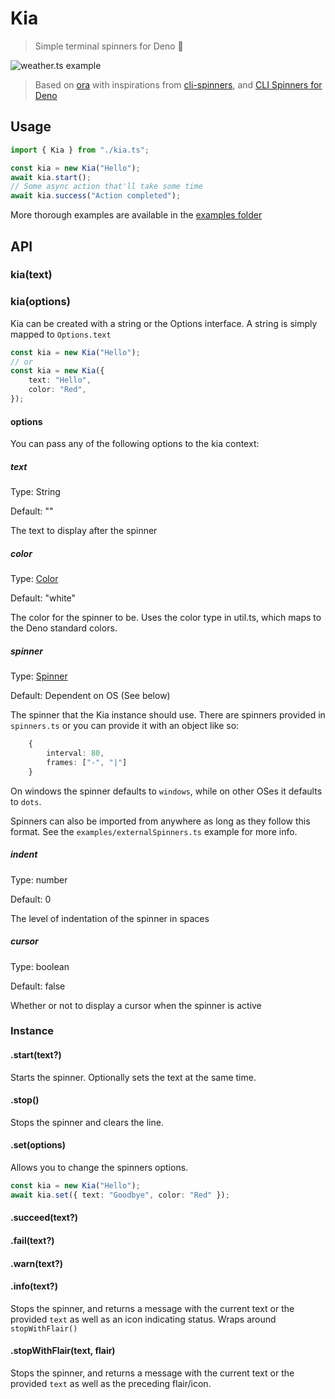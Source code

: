 # Kia

> Simple terminal spinners for Deno 🦕

![weather.ts example](https://user-images.githubusercontent.com/4750998/81313185-710ac900-907f-11ea-9735-d623559d08f6.gif)

> Based on [ora](https://www.npmjs.com/package/ora) with inspirations from [cli-spinners](https://www.npmjs.com/package/cli-spinners), and [CLI Spinners for Deno](https://deno.land/x/cli_spinners/)

## Usage

```typescript
import { Kia } from "./kia.ts";

const kia = new Kia("Hello");
await kia.start();
// Some async action that'll take some time
await kia.success("Action completed");
```

More thorough examples are available in the [examples folder](https://github.com/HarryPeach/kia/tree/master/examples)

## API

### kia(text)

### kia(options)

Kia can be created with a string or the Options interface. A string is simply mapped to `Options.text`

```typescript
const kia = new Kia("Hello");
// or
const kia = new Kia({
	text: "Hello",
	color: "Red",
});
```

#### options

You can pass any of the following options to the kia context:

##### text

Type: String

Default: ""

The text to display after the spinner

##### color

Type: [Color](https://github.com/HarryPeach/kia/blob/8fb27cbd0bb4ef08ad26124d4a6e4f2ba2dc0c5c/util.ts#L6)

Default: "white"

The color for the spinner to be. Uses the color type in util.ts, which maps to the Deno standard colors.

##### spinner

Type: [Spinner](https://github.com/HarryPeach/kia/blob/8fb27cbd0bb4ef08ad26124d4a6e4f2ba2dc0c5c/spinners.ts#L1)

Default: Dependent on OS (See below)

The spinner that the Kia instance should use. There are spinners provided in `spinners.ts` or you can provide it with an object like so:

```typescript
    {
        interval: 80,
        frames: ["-", "|"]
    }
```

On windows the spinner defaults to `windows`, while on other OSes it defaults to `dots`.

Spinners can also be imported from anywhere as long as they follow this format. See the `examples/externalSpinners.ts` example for more info.

##### indent

Type: number

Default: 0

The level of indentation of the spinner in spaces

##### cursor

Type: boolean

Default: false

Whether or not to display a cursor when the spinner is active

### Instance

#### .start(text?)

Starts the spinner. Optionally sets the text at the same time.

#### .stop()

Stops the spinner and clears the line.

#### .set(options)

Allows you to change the spinners options.

```typescript
const kia = new Kia("Hello");
await kia.set({ text: "Goodbye", color: "Red" });
```

#### .succeed(text?)

#### .fail(text?)

#### .warn(text?)

#### .info(text?)

Stops the spinner, and returns a message with the current text or the provided `text` as well as an icon indicating status. Wraps around `stopWithFlair()`

#### .stopWithFlair(text, flair)

Stops the spinner, and returns a message with the current text or the provided `text` as well as the preceding flair/icon.
